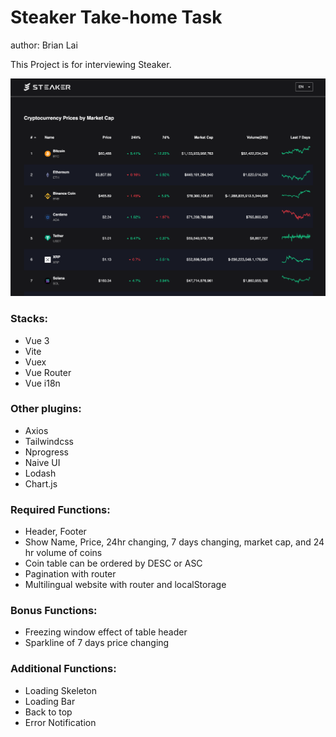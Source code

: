 # Steaker Take-home Task

author: Brian Lai

This Project is for interviewing Steaker.

![](src/assets/preview.png)

### Stacks:

- Vue 3
- Vite
- Vuex
- Vue Router
- Vue i18n

### Other plugins:

- Axios
- Tailwindcss
- Nprogress
- Naive UI
- Lodash
- Chart.js

### Required Functions:

- Header, Footer
- Show Name, Price, 24hr changing, 7 days changing, market cap, and 24 hr volume of coins
- Coin table can be ordered by DESC or ASC
- Pagination with router
- Multilingual website with router and localStorage

### Bonus Functions:

- Freezing window effect of table header
- Sparkline of 7 days price changing

### Additional Functions:

- Loading Skeleton
- Loading Bar
- Back to top
- Error Notification
